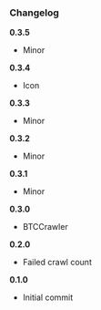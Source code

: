 ### Changelog

**0.3.5**

* Minor

**0.3.4**

* Icon

**0.3.3**

* Minor

**0.3.2**

* Minor

**0.3.1**

* Minor

**0.3.0**

* BTCCrawler

**0.2.0**

* Failed crawl count

**0.1.0**

* Initial commit
